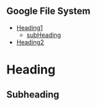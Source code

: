 ## Google File System

- [Heading1](#heading)
  - [subHeading](#subheading)
- [Heading2](#heading)

# Heading

## Subheading
